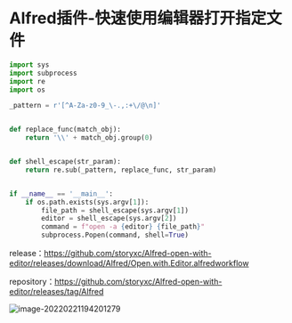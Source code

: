 # Alfred插件-快速使用编辑器打开指定文件



```python
import sys
import subprocess
import re
import os

_pattern = r'[^A-Za-z0-9_\-.,:+\/@\n]'


def replace_func(match_obj):
    return '\\' + match_obj.group(0)


def shell_escape(str_param):
    return re.sub(_pattern, replace_func, str_param)


if __name__ == '__main__':
    if os.path.exists(sys.argv[1]):
        file_path = shell_escape(sys.argv[1])
        editor = shell_escape(sys.argv[2])
        command = f"open -a {editor} {file_path}"
        subprocess.Popen(command, shell=True)

```



release：https://github.com/storyxc/Alfred-open-with-editor/releases/download/Alfred/Open.with.Editor.alfredworkflow

repository：https://github.com/storyxc/Alfred-open-with-editor/releases/tag/Alfred





![image-20220221194201279](https://io.storyxc.com/blog/image-20220221194201279.png)